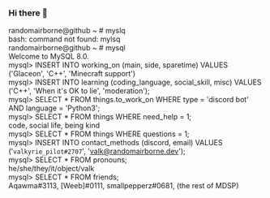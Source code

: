### Hi there 👋


randomairborne@github ~ # myslq\
bash: command not found: mylsq\
randomairborne@github ~ # mysql\
Welcome to MySQL 8.0.\
mysql> INSERT INTO working_on (main, side, sparetime) VALUES ('Glaceon', 'C++', 'Minecraft support')\
mysql> INSERT INTO learning (coding_language, social_skill, misc) VALUES ('C++', 'When it's OK to lie', 'moderation');\
mysql> SELECT * FROM things.to_work_on WHERE type = 'discord bot' AND language = 'Python3';\
mysql> SELECT * FROM things WHERE need_help = 1;\
code, social life, being kind\
mysql> SELECT * FROM things WHERE questions = 1;\
mysql> INSERT INTO contact_methods (discord, email) VALUES ('`valkyrie_pilot#2707`', '[valk@randomairborne.dev](mailto:valk@randomairborne.dev)');\
mysql> SELECT * FROM pronouns;\
he/she/they/it/object/valk\
mysql> SELECT * FROM friends;\
Aqawma#3113, [Weeb]#0111, smallpepperz#0681, (the rest of MDSP)
